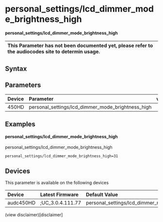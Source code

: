 ﻿---
description: personal_settings/lcd_dimmer_mode_brightness_high
search: false
---

# personal_settings/lcd_dimmer_mode_brightness_high

#### personal_settings/lcd_dimmer_mode_brightness_high


| This Parameter has not been documented yet, please refer to the audiocodes site to determin usage.  | 
| :--- |

## Syntax

## Parameters
|Device|Parameter|value|Description|
|:---|:---|:---|:---|
| 450HD | personal_settings/lcd_dimmer_mode_brightness_high |  |  |

## Examples
#### personal_settings/lcd_dimmer_mode_brightness_high

personal_settings/lcd_dimmer_mode_brightness_high

```
personal_settings/lcd_dimmer_mode_brightness_high=31
```

## Devices
This parameter is available on the following devices

| Device | Latest Firmware | Default Value |
|:---|:---|:---|
| audc450HD | ;UC_3.0.4.111.77 | personal_settings/lcd_dimmer_mode_brightness_high=31 

(view disclaimer)[disclaimer]

